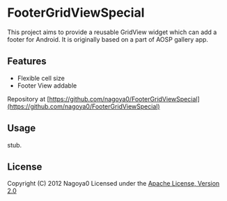 FooterGridViewSpecial
=====================
This project aims to provide a reusable GridView widget which can add a footer for Android. It is originally based on a part of AOSP gallery app.

Features
--------
* Flexible cell size
* Footer View addable

Repository at [https://github.com/nagoya0/FooterGridViewSpecial](https://github.com/nagoya0/FooterGridViewSpecial)

Usage
-----
stub.

License
-------
Copyright (C) 2012 Nagoya0
Licensed under the [Apache License, Version 2.0](http://www.apache.org/licenses/LICENSE-2.0)
